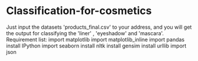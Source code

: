 # Classification-for-cosmetics
Just input the datasets 'products_final.csv' to your address, and you will get the output for classifying the 'liner' , 'eyeshadow' and 'mascara'.
Requirement list:
                import matplotlib
                import matplotlib_inline
                import pandas
                install IPython 
                import seaborn
                install nltk 
                install gensim
                install urllib
                import json
